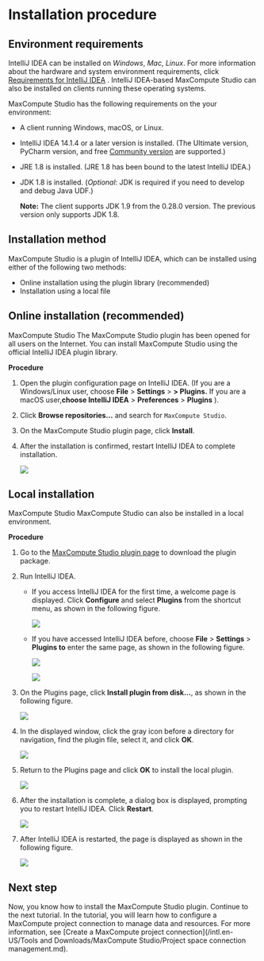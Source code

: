 # Installation procedure

## Environment requirements

IntelliJ IDEA can be installed on *Windows*, *Mac*, *Linux*. For more information about the hardware and system environment requirements, click [Requirements for IntelliJ IDEA](https://www.jetbrains.com/help/idea/2016.3/requirements-for-intellij-idea.html) . IntelliJ IDEA-based MaxCompute Studio can also be installed on clients running these operating systems.

MaxCompute Studio has the following requirements on the your environment:

-   A client running Windows, macOS, or Linux.
-   IntelliJ IDEA 14.1.4 or a later version is installed. \(The Ultimate version, PyCharm version, and free [Community version](https://www.jetbrains.com/idea/download/) are supported.\)
-   JRE 1.8 is installed. \(JRE 1.8 has been bound to the latest IntelliJ IDEA.\)
-   JDK 1.8 is installed. \(*Optional*: JDK is required if you need to develop and debug Java UDF.\)

    **Note:** The client supports JDK 1.9 from the 0.28.0 version. The previous version only supports JDK 1.8.


## Installation method

MaxCompute Studio is a plugin of IntelliJ IDEA, which can be installed using either of the following two methods:

-   Online installation using the plugin library \(recommended\)
-   Installation using a local file

## Online installation \(recommended\)

MaxCompute Studio The MaxCompute Studio plugin has been opened for all users on the Internet. You can install MaxCompute Studio using the official IntelliJ IDEA plugin library.

**Procedure**

1.  Open the plugin configuration page on IntelliJ IDEA. \(If you are a Windows/Linux user, choose **File** \> **Settings** \> **\> Plugins.** If you are a macOS user,**choose IntelliJ IDEA** \> **Preferences** \> **Plugins** \).
2.  Click **Browse repositories…** and search for `MaxCompute Studio`.

3.  On the MaxCompute Studio plugin page, click **Install**.

4.  After the installation is confirmed, restart IntelliJ IDEA to complete installation.

    ![](https://static-aliyun-doc.oss-cn-hangzhou.aliyuncs.com/assets/img/en-US/8119938751/p1555.png)


## Local installation

MaxCompute Studio MaxCompute Studio can also be installed in a local environment.

**Procedure**

1.  Go to the [MaxCompute Studio plugin page](https://plugins.jetbrains.com/plugin/9193?spm=5176.doc44555.2.1.4hXBG1) to download the plugin package.

2.  Run IntelliJ IDEA.

    -   If you access IntelliJ IDEA for the first time, a welcome page is displayed. Click **Configure** and select **Plugins** from the shortcut menu, as shown in the following figure.

        ![](https://static-aliyun-doc.oss-cn-hangzhou.aliyuncs.com/assets/img/en-US/8119938751/p1556.png)

    -   If you have accessed IntelliJ IDEA before, choose **File** \> **Settings** \> **Plugins to** enter the same page, as shown in the following figure.

        ![](https://static-aliyun-doc.oss-cn-hangzhou.aliyuncs.com/assets/img/en-US/8119938751/p1557.png)

        ![](https://static-aliyun-doc.oss-cn-hangzhou.aliyuncs.com/assets/img/en-US/9119938751/p1558.png)

3.  On the Plugins page, click **Install plugin from disk…**, as shown in the following figure.

    ![](https://static-aliyun-doc.oss-cn-hangzhou.aliyuncs.com/assets/img/en-US/9119938751/p1559.png)

4.  In the displayed window, click the gray icon before a directory for navigation, find the plugin file, select it, and click **OK**.

    ![](https://static-aliyun-doc.oss-cn-hangzhou.aliyuncs.com/assets/img/en-US/9119938751/p1561.png)

5.  Return to the Plugins page and click **OK** to install the local plugin.

    ![](https://static-aliyun-doc.oss-cn-hangzhou.aliyuncs.com/assets/img/en-US/9119938751/p1562.png)

6.  After the installation is complete, a dialog box is displayed, prompting you to restart IntelliJ IDEA. Click **Restart**.

    ![](https://static-aliyun-doc.oss-cn-hangzhou.aliyuncs.com/assets/img/en-US/9119938751/p1563.png)

7.  After IntelliJ IDEA is restarted, the page is displayed as shown in the following figure.

    ![](https://static-aliyun-doc.oss-cn-hangzhou.aliyuncs.com/assets/img/en-US/9119938751/p1564.png)


## Next step

Now, you know how to install the MaxCompute Studio plugin. Continue to the next tutorial. In the tutorial, you will learn how to configure a MaxCompute project connection to manage data and resources. For more information, see [Create a MaxCompute project connection](/intl.en-US/Tools and Downloads/MaxCompute Studio/Project space connection management.md).

